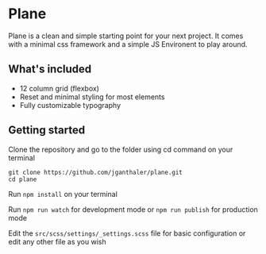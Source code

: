 # Plane
Plane is a clean and simple starting point for your next project. It comes with a minimal css framework and a simple JS Environent to play around.

## What's included
* 12 column grid (flexbox)
* Reset and minimal styling for most elements
* Fully customizable typography


## Getting started

Clone the repository and go to the folder using cd command on your terminal

```
git clone https://github.com/jganthaler/plane.git
cd plane
```

Run `npm install` on your terminal

Run `npm run watch` for development mode or `npm run publish` for production mode

Edit the `src/scss/settings/_settings.scss` file for basic configuration or edit any other file as you wish